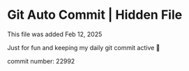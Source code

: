 # Git Auto Commit | Hidden File

This file was added Feb 12, 2025

Just for fun and keeping my daily git commit active 🤪

commit number: 22992
